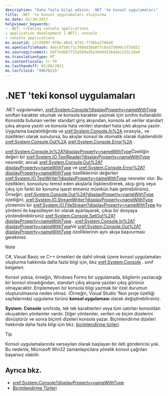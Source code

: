 ```yaml
---
description: "Daha fazla bilgi edinin: .NET 'te konsol uygulamaları"
title: .NET 'te konsol uygulamaları oluşturma
ms.date: 03/30/2017
helpviewer_keywords:
- .NET, creating console applications
- application development [.NET], console
- console applications
ms.assetid: c21fb997-9f0e-40a5-8741-f73bba376bd8
ms.openlocfilehash: 9ebc0fbdc71cf0b6d30a07fc8a375899c5f55d52
ms.sourcegitcommit: ddf7edb67715a5b9a45e3dd44536dabc153c1de0
ms.translationtype: MT
ms.contentlocale: tr-TR
ms.lasthandoff: 02/06/2021
ms.locfileid: "99676215"
---
```

# <a name="console-apps-in-net"></a>.NET 'teki konsol uygulamaları

.NET uygulamaları, <xref:System.Console?displayProperty=nameWithType> sınıftan karakter okumak ve konsola karakter yazmak için sınıfını kullanabilir. Konsolda bulunan veriler standart giriş akışından, konsola ait veriler standart çıkış akışına yazılır ve konsola hata verileri standart hata çıktı akışına yazılır. Uygulama başlatıldığında ve <xref:System.Console.In%2A> sırasıyla,, ve özellikleri olarak sunulursa, bu akışlar konsol ile otomatik olarak ilişkilendirilir <xref:System.Console.Out%2A> <xref:System.Console.Error%2A> .

<xref:System.Console.In%2A?displayProperty=nameWithType>Özelliğin değeri bir <xref:System.IO.TextReader?displayProperty=nameWithType> nesnedir, ancak <xref:System.Console.Out%2A?displayProperty=nameWithType> ve <xref:System.Console.Error%2A?displayProperty=nameWithType> özelliklerinin değerleri <xref:System.IO.TextWriter?displayProperty=nameWithType> nesneler olur. Bu özellikleri, konsolunu temsil eden akışlarla ilişkilendirerek, akışı giriş veya çıkış için farklı bir konuma işaret etmeniz mümkün hale getirebilirsiniz. Örneğin, <xref:System.Console.Out%2A?displayProperty=nameWithType> özelliğini, <xref:System.IO.StreamWriter?displayProperty=nameWithType> yöntemini bir <xref:System.IO.FileStream?displayProperty=nameWithType> by yöntemi ile kapsülleyen bir olarak ayarlayarak, çıkışı bir dosyaya yönlendirebilirsiniz <xref:System.Console.SetOut%2A?displayProperty=nameWithType> . <xref:System.Console.In%2A?displayProperty=nameWithType>Ve <xref:System.Console.Out%2A?displayProperty=nameWithType> özelliklerinin aynı akışa başvurması gerekmez.

> [!NOTE]
> C#, Visual Basic ve C++ örnekleri de dahil olmak üzere konsol uygulamaları oluşturma hakkında daha fazla bilgi için, bkz <xref:System.Console> . sınıf belgeleri.

Konsol yoksa, örneğin, Windows Forms bir uygulamada, bilgilerin yazılacağı bir konsol olmadığından, standart çıkış akışına yazılan çıkış görünür olmayacaktır. Erişilemeyen bir konsola bilgi yazmak bir özel durumun oluşturulmasına neden olmaz. (Örneğin, Visual Studio 'Nun proje özelliği sayfalarında) uygulama türünü **konsol uygulaması** olarak değiştirebilirsiniz.

**System. Console** sınıfında, tek tek karakterleri veya tüm satırları konsoldan okuyabilen yöntemler vardır. Diğer yöntemler, verileri ve biçim dizelerini dönüştürür ve sonra biçimli dizeleri konsola yazar. Biçimlendirme dizeleri hakkında daha fazla bilgi için bkz. [biçimlendirme türleri](base-types/formatting-types.md).

> [!TIP]
> Konsol uygulamalarında varsayılan olarak başlayan bir ileti göndericisi yok. Bu nedenle, Microsoft Win32 zamanlayıcılara yönelik konsol çağrıları başarısız olabilir.

## <a name="see-also"></a>Ayrıca bkz.

- <xref:System.Console?displayProperty=nameWithType>
- [Biçimlendirme Türleri](base-types/formatting-types.md)
